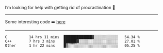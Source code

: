 I’m looking for help with getting rid of procrastination 🤔

-----

Some interesting code :arrow_right: [here](https://github.com/zhen8838/playground)

-----

<!--START_SECTION:waka-->

```text
C          14 hrs 11 mins  █████████████▓░░░░░░░░░░░   54.34 %
C++        7 hrs 3 mins    ██████▓░░░░░░░░░░░░░░░░░░   27.01 %
Other      1 hr 22 mins    █▒░░░░░░░░░░░░░░░░░░░░░░░   05.25 %
```

<!--END_SECTION:waka-->

<!--
**zhen8838/zhen8838** is a ✨ _special_ ✨ repository because its `README.md` (this file) appears on your GitHub profile.

Here are some ideas to get you started:

- 🔭 I’m currently working on ...
- 🌱 I’m currently learning ...
- 👯 I’m looking to collaborate on ...
 ...
- 💬 Ask me about ...
- 📫 How to reach me: ...
- 😄 Pronouns: ...
- ⚡ Fun fact: ...
-->
